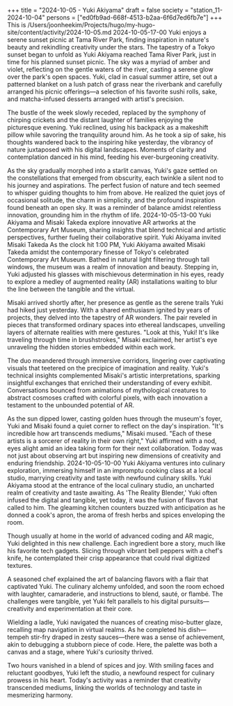 +++
title = "2024-10-05 - Yuki Akiyama"
draft = false
society = "station_11-2024-10-04"
persons = ["ed0fb9ad-668f-4513-b2aa-6f6d7ed6fb7e"]
+++
This is /Users/joonheekim/Projects/hugo/my-hugo-site/content/activity/2024-10-05.md
2024-10-05-17-00
Yuki enjoys a serene sunset picnic at Tama River Park, finding inspiration in nature's beauty and rekindling creativity under the stars.
The tapestry of a Tokyo sunset began to unfold as Yuki Akiyama reached Tama River Park, just in time for his planned sunset picnic. The sky was a myriad of amber and violet, reflecting on the gentle waters of the river, casting a serene glow over the park's open spaces. Yuki, clad in casual summer attire, set out a patterned blanket on a lush patch of grass near the riverbank and carefully arranged his picnic offerings—a selection of his favorite sushi rolls, sake, and matcha-infused desserts arranged with artist's precision.

The bustle of the week slowly receded, replaced by the symphony of chirping crickets and the distant laughter of families enjoying the picturesque evening. Yuki reclined, using his backpack as a makeshift pillow while savoring the tranquility around him. As he took a sip of sake, his thoughts wandered back to the inspiring hike yesterday, the vibrancy of nature juxtaposed with his digital landscapes. Moments of clarity and contemplation danced in his mind, feeding his ever-burgeoning creativity.

As the sky gradually morphed into a starlit canvas, Yuki's gaze settled on the constellations that emerged from obscurity, each twinkle a silent nod to his journey and aspirations. The perfect fusion of nature and tech seemed to whisper guiding thoughts to him from above. He realized the quiet joys of occasional solitude, the charm in simplicity, and the profound inspiration found beneath an open sky. It was a reminder of balance amidst relentless innovation, grounding him in the rhythm of life.
2024-10-05-13-00
Yuki Akiyama and Misaki Takeda explore innovative AR artworks at the Contemporary Art Museum, sharing insights that blend technical and artistic perspectives, further fueling their collaborative spirit.
Yuki Akiyama invited Misaki Takeda
As the clock hit 1:00 PM, Yuki Akiyama awaited Misaki Takeda amidst the contemporary finesse of Tokyo's celebrated Contemporary Art Museum. Bathed in natural light filtering through tall windows, the museum was a realm of innovation and beauty. Stepping in, Yuki adjusted his glasses with mischievous determination in his eyes, ready to explore a medley of augmented reality (AR) installations waiting to blur the line between the tangible and the virtual.

Misaki arrived shortly after, her presence as gentle as the serene trails Yuki had hiked just yesterday. With a shared enthusiasm ignited by years of projects, they delved into the tapestry of AR wonders. The pair reveled in pieces that transformed ordinary spaces into ethereal landscapes, unveiling layers of alternate realities with mere gestures. "Look at this, Yuki! It's like traveling through time in brushstrokes," Misaki exclaimed, her artist's eye unraveling the hidden stories embedded within each work.

The duo meandered through immersive corridors, lingering over captivating visuals that teetered on the precipice of imagination and reality. Yuki's technical insights complemented Misaki's artistic interpretations, sparking insightful exchanges that enriched their understanding of every exhibit. Conversations bounced from animations of mythological creatures to abstract cosmoses crafted with colorful pixels, with each innovation a testament to the unbounded potential of AR.

As the sun dipped lower, casting golden hues through the museum's foyer, Yuki and Misaki found a quiet corner to reflect on the day's inspiration. "It's incredible how art transcends mediums," Misaki mused. "Each of these artists is a sorcerer of reality in their own right," Yuki affirmed with a nod, eyes alight amid an idea taking form for their next collaboration. Today was not just about observing art but inspiring new dimensions of creativity and enduring friendship.
2024-10-05-10-00
Yuki Akiyama ventures into culinary exploration, immersing himself in an impromptu cooking class at a local studio, marrying creativity and taste with newfound culinary skills.
Yuki Akiyama stood at the entrance of the local culinary studio, an uncharted realm of creativity and taste awaiting. As 'The Reality Blender,' Yuki often infused the digital and tangible, yet today, it was the fusion of flavors that called to him. The gleaming kitchen counters buzzed with anticipation as he donned a cook's apron, the aroma of fresh herbs and spices enveloping the room.

Though usually at home in the world of advanced coding and AR magic, Yuki delighted in this new challenge. Each ingredient bore a story, much like his favorite tech gadgets. Slicing through vibrant bell peppers with a chef's knife, he contemplated their crisp appearance that could rival digitized textures.

A seasoned chef explained the art of balancing flavors with a flair that captivated Yuki. The culinary alchemy unfolded, and soon the room echoed with laughter, camaraderie, and instructions to blend, sauté, or flambé. The challenges were tangible, yet Yuki felt parallels to his digital pursuits—creativity and experimentation at their core.

Wielding a ladle, Yuki navigated the nuances of creating miso-butter glaze, recalling map navigation in virtual realms. As he completed his dish—tempeh stir-fry draped in zesty sauces—there was a sense of achievement, akin to debugging a stubborn piece of code. Here, the palette was both a canvas and a stage, where Yuki's curiosity thrived.

Two hours vanished in a blend of spices and joy. With smiling faces and reluctant goodbyes, Yuki left the studio, a newfound respect for culinary prowess in his heart. Today's activity was a reminder that creativity transcended mediums, linking the worlds of technology and taste in mesmerizing harmony.
